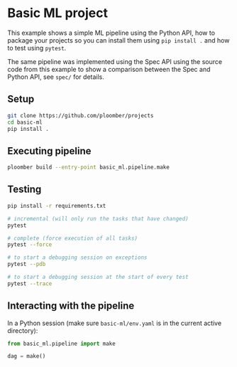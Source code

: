 # Basic ML project

This example shows a simple ML pipeline using the Python API, how to package
your projects so you can install them using `pip install .` and how to test
using `pytest`.

The same pipeline was implemented using the Spec API using the source code
from this example to show a comparison between the Spec and Python API, see `spec/` for details.

## Setup

```bash
git clone https://github.com/ploomber/projects
cd basic-ml
pip install .
```

## Executing pipeline

```bash
ploomber build --entry-point basic_ml.pipeline.make
```

## Testing

```bash
pip install -r requirements.txt

# incremental (will only run the tasks that have changed)
pytest

# complete (force execution of all tasks)
pytest --force

# to start a debugging session on exceptions
pytest --pdb

# to start a debugging session at the start of every test
pytest --trace
```

## Interacting with the pipeline

In a Python session (make sure `basic-ml/env.yaml` is in the current active
directory):

```python
from basic_ml.pipeline import make

dag = make()
```

